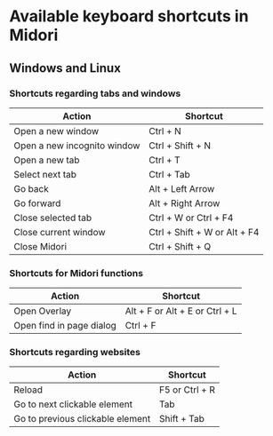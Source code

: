 # Available keyboard shortcuts in Midori

## Windows and Linux

### Shortcuts regarding tabs and windows

| Action                      | Shortcut                     |
| --------------------------- | ---------------------------- |
| Open a new window           | Ctrl + N                     |
| Open a new incognito window | Ctrl + Shift + N             |
| Open a new tab              | Ctrl + T                     |
| Select next tab             | Ctrl + Tab                   |
| Go back                     | Alt + Left Arrow             |
| Go forward                  | Alt + Right Arrow            |
| Close selected tab          | Ctrl + W or Ctrl + F4        |
| Close current window        | Ctrl + Shift + W or Alt + F4 |
| Close Midori                | Ctrl + Shift + Q             |

### Shortcuts for Midori functions

| Action                   | Shortcut                       |
| ------------------------ | ------------------------------ |
| Open Overlay             | Alt + F or Alt + E or Ctrl + L |
| Open find in page dialog | Ctrl + F                       |

### Shortcuts regarding websites

| Action                           | Shortcut       |
| -------------------------------- | -------------- |
| Reload                           | F5 or Ctrl + R |
| Go to next clickable element     | Tab            |
| Go to previous clickable element | Shift + Tab    |
